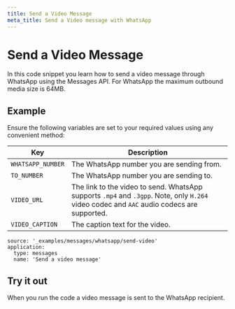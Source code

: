 ```yaml
---
title: Send a Video Message
meta_title: Send a Video message with WhatsApp
---
```


# Send a Video Message

In this code snippet you learn how to send a video message through WhatsApp using the Messages API. For WhatsApp the maximum outbound media size is 64MB.

## Example

Ensure the following variables are set to your required values using any convenient method:

Key | Description
-- | --
`WHATSAPP_NUMBER` | The WhatsApp number you are sending from.
`TO_NUMBER` | The WhatsApp number you are sending to.
`VIDEO_URL` | The link to the video to send. WhatsApp supports `.mp4` and `.3gpp`. Note, only `H.264` video codec and `AAC` audio codecs are supported.
`VIDEO_CAPTION` | The caption text for the video.

```code_snippets
source: '_examples/messages/whatsapp/send-video'
application:
  type: messages
  name: 'Send a video message'
```

## Try it out

When you run the code a video message is sent to the WhatsApp recipient.
